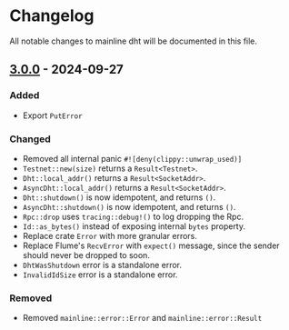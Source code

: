 # Changelog

All notable changes to mainline dht will be documented in this file.

##  [3.0.0](https://github.com/pubky/mainline/compare/3a4c3312410e69201a287e40cb7b6dbb30c663f2..v3.0.0) - 2024-09-27

### Added

- Export `PutError`

### Changed

- Removed all internal panic `#![deny(clippy::unwrap_used)]`
- `Testnet::new(size)` returns a `Result<Testnet>`.
- `Dht::local_addr()` returns a `Result<SocketAddr>`.
- `AsyncDht::local_addr()` returns a `Result<SocketAddr>`.
- `Dht::shutdown()` is now idempotent, and returns `()`.
- `AsyncDht::shutdown()` is now idempotent, and returns `()`.
- `Rpc::drop` uses `tracing::debug!()` to log dropping the Rpc.
- `Id::as_bytes()` instead of exposing internal `bytes` property.
- Replace crate `Error` with more granular errors.
- Replace Flume's `RecvError` with `expect()` message, since the sender should never be dropped to soon.
- `DhtWasShutdown` error is a standalone error.
- `InvalidIdSize` error is a standalone error.

### Removed

- Removed `mainline::error::Error` and `mainline::error::Result`
